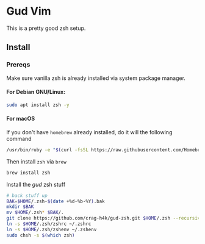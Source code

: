 # Gud Vim

This is a pretty good zsh setup.


## Install

### Prereqs

Make sure vanilla zsh is already installed via system package manager.

#### For Debian GNU/Linux:

```sh
sudo apt install zsh -y
```


#### For macOS

If you don't have `homebrew` already installed, do it will the following command

```sh
/usr/bin/ruby -e "$(curl -fsSL https://raw.githubusercontent.com/Homebrew/install/master/install)"
```


Then install `zsh` via `brew`

```sh
brew install zsh
```

Install the *gud* zsh stuff

```sh
# back stuff up
BAK=$HOME/.zsh-$(date +%d-%b-%Y).bak
mkdir $BAK
mv $HOME/.zsh* $BAK/.
git clone https://github.com/crag-h4k/gud-zsh.git $HOME/.zsh --recursive
ln -s $HOME/.zsh/zshrc ~/.zshrc
ln -s $HOME/.zsh/zshenv ~/.zshenv
sudo chsh -s $(which zsh)
```

